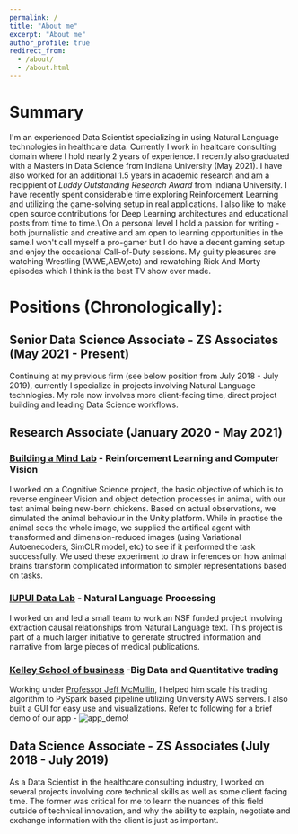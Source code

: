 ```yaml
---
permalink: /
title: "About me"
excerpt: "About me"
author_profile: true
redirect_from: 
  - /about/
  - /about.html
---
```

# Summary
I'm an experienced Data Scientist specializing in using Natural Language technologies in healthcare data. Currently I work in healtcare consulting domain where I hold nearly 2 years of experience. I recently also graduated with a Masters in Data Science from Indiana University (May 2021). I have also worked for an additional 1.5 years in academic research and am a recippient of *Luddy Outstanding Research Award* from Indiana University. I have recently spent considerable time exploring Reinforcement Learning and utilizing the game-solving setup in real applications. I also like to make open source contributions for Deep Learning architectures and educational posts from time to time.\\
On a personal level I hold a passion for writing - both journalistic and creative and am open to learning opportunities in the same.I won't call myself a pro-gamer but I do have a decent gaming setup and enjoy the occasional Call-of-Duty sessions. My guilty pleasures are watching Wrestling (WWE,AEW,etc) and rewatching Rick And Morty episodes which I think is the best TV show ever made.


# Positions (Chronologically):

## Senior Data Science Associate - ZS Associates (May 2021 - Present)
Continuing at my previous firm (see below position from July 2018 - July 2019), currently I specialize in projects involving Natural Language technlogies. My role now involves more client-facing time, direct project building and leading Data Science workflows.

##  Research Associate (January 2020 - May 2021)
### [Building a Mind Lab](http://buildingamind.com/) - Reinforcement Learning and Computer Vision
I worked on a Cognitive Science project, the basic objective of which is to reverse engineer Vision and object detection processes in animal, with our test animal being new-born chickens. Based on actual observations, we simulated the animal behaviour in the Unity platform. While in practise the animal sees the whole image, we supplied the artifical agent with transformed and dimension-reduced images (using Variational Autoenecoders, SimCLR model, etc) to see if it performed the task successfully. We used these experiment to draw inferences on how animal brains transform complicated information to simpler representations based on tasks.

### [IUPUI Data Lab](https://data.soic.iupui.edu/) - Natural Language Processing
I worked on and led a small team to work an NSF funded project involving extraction causal relationships from Natural Language text. This project is part of a much larger initiative to generate structred information and narrative from large pieces of medical publications.

### [Kelley School of business](https://kelley.iu.edu/) -Big Data and Quantitative trading 
Working under [Professor Jeff McMullin](https://kelley.iu.edu/faculty-research/faculty-directory/profile.cshtml?id=JEMCMULL), I helped him scale his trading algorithm to PySpark based pipeline utilizing University AWS servers. I also built a GUI for easy use and visualizations. Refer to following for a brief demo of our app - 
![app_demo!](https://github.com/pranavdg1997/pranavdg1997.github.io/blob/master/images/zoom_0.gif)

## Data Science Associate - ZS Associates (July 2018 - July 2019)
As a Data Scientist in the healthcare consulting industry, I worked on several projects involving core technical skills as well as some client facing time. The former was critical for me to learn the nuances of this field outside of technical innovation, and why the ability to explain, negotiate and exchange information with the client is just as important.




